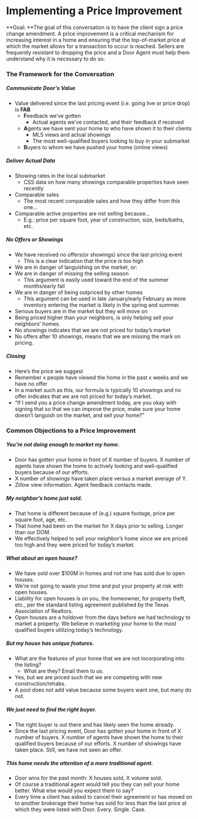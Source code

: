 # Implementing a Price Improvement

**Goal: **The goal of this conversation is to have the client sign a price change amendment. A price improvement is a critical mechanism for increasing interest in a home and ensuring that the top-of-market price at which the market allows for a transaction to occur is reached. Sellers are frequently resistant to dropping the price and a Door Agent must help them understand why it is necessary to do so.

### The Framework for the Conversation

##### Communicate Door's Value

* Value delivered since the last pricing event \(i.e. going live or price drop\) is **FAB**
  * **F**eedback we’ve gotten
    * Actual agents we’ve contacted, and their feedback if received
  * **A**gents we have sent your home to who have shown it to their clients
    * MLS views and actual showings
    * The most well-qualified buyers looking to buy in your submarket
  * **B**uyers to whom we have pushed your home \(online views\)

##### Deliver Actual Data

* Showing rates in the local submarket
  * CSS data on how many showings comparable properties have seen recently
* Comparable sales
  * The most recent comparable sales and how they differ from this one...
* Comparable active properties are not selling because...
  * E.g.: price per square foot, year of construction, size, beds/baths, etc.

##### No Offers or Showings

* We have received no offers\(or showings\) since the last pricing event
  * This is a clear indication that the price is too high
* We are in danger of languishing on the market, or:
* We are in danger of missing the selling season
  * This argument is easily used toward the end of the summer months/early fall
* We are in danger of being outpriced by other homes
  * This argument can be used in late January/early February as more inventory entering the market is likely in the spring and summer.
* Serious buyers are in the market but they will move on
* Being priced higher than your neighbors, is only helping sell your neighbors’ homes.
* No showings indicates that we are not priced for today’s market
* No offers after 10 showings, means that we are missing the mark on pricing.

##### Closing

* Here’s the price we suggest
* Remember x people have viewed the home in the past x weeks and we have no offer
* In a market such as this, our formula is typically 10 showings and no offer indicates that we are not priced for today’s market.
* “If I send you a price change amendment today, are you okay with signing that so that we can improve the price, make sure your home doesn’t languish on the market, and sell your home?”

### Common Objections to a Price Improvement

##### You’re not doing enough to market my home.

* Door has gotten your home in front of X number of buyers. X number of agents have shown the home to actively looking and well-qualified buyers because of our efforts.
* X number of showings have taken place versus a market average of Y.
* Zillow view information. Agent feedback contacts made.

##### My neighbor’s home just sold.

* That home is different because of \(e.g.\) square footage, price per square foot, age, etc.
* That home had been on the market for X days prior to selling. Longer than our DOM.
* We effectively helped to sell your neighbor’s home since we are priced too high and they were priced for today’s market.

##### What about an open house?

* We have sold over $100M in homes and not one has sold due to open houses.
* We're not going to waste your time and put your property at risk with open houses.
* Liability for open houses is on you, the homeowner, for property theft, etc., per the standard listing agreement published by the Texas Association of Realtors.
* Open houses are a holdover from the days before we had technology to market a property. We believe in marketing your home to the most qualified buyers utilizing today’s technology.

##### But my house has unique features.

* What are the features of your home that we are not incorporating into the listing?
  * What are they? Email them to us.
* Yes, but we are priced such that we are competing with new construction/rehabs.
* A pool does not add value because some buyers want one, but many do not.

##### We just need to find the right buyer.

* The right buyer is out there and has likely seen the home already.
* Since the last pricing event, Door has gotten your home in front of X number of buyers. X number of agents have shown the home to their qualified buyers because of our efforts. X number of showings have taken place. Still, we have not seen an offer.

##### This home needs the attention of a more traditional agent.

* Door wins for the past month: X houses sold, X volume sold.
* Of course a traditional agent would tell you they can sell your home better. What else would you expect them to say?
* Every time a client has asked to cancel their agreement or has moved on to another brokerage their home has sold for less than the last price at which they were listed with Door. Every. Single. Case.



